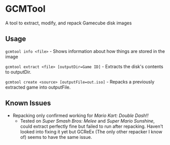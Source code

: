 GCMTool
=======
A tool to extract, modify, and repack Gamecube disk images

Usage
-----
`gcmtool info <file>` - Shows information about how things are stored in the image

`gcmtool extract <file> [outputDir=Game ID]` - Extracts the disk's contents to outputDir.

`gcmtool create <source> [outputFile=out.iso]` - Repacks a previously extracted game into outputFile.

Known Issues
------------
* Repacking only confirmed working for *Mario Kart: Double Dash!!*
  * Tested on *Super Smash Bros: Melee* and *Super Mario Sunshine*, could extract perfectly fine but failed to run after repacking. Haven't looked into fixing it yet but GCReEx (The only other repacker I know of) seems to have the same issue.
